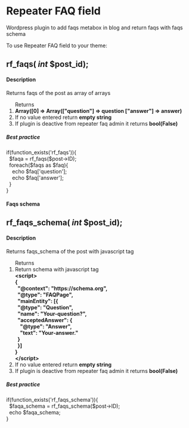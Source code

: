 # Repeater FAQ field
Wordpress plugin to add faqs metabox in blog and return faqs with faqs schema

<p>To use Repeater FAQ field to your theme:</p>
<h2>rf_faqs( <i>int</i> $post_id);</h2>
<h4>Description</h4>
<p>Returns faqs of the post as array of arrays</p>
<ol>Returns
    <li><strong>Array([0] => Array(["question"] => question ["answer"] => answer)</strong></li>
    <li>If no value entered return <strong>empty string</strong></li>
    <li>If plugin is deactive from repeater faq admin it returns <strong>bool(False)</strong></li>
</ol>
<div class="rf-function-best-practice">
    <h5>Best practice</h5>
    <p style="text-align:left">
        if(function_exists('rf_faqs')){ <br>
        &nbsp;&nbsp;$faqa = rf_faqs($post->ID); <br>
        &nbsp;&nbsp;foreach($faqs as $faq){ <br>
        &nbsp;&nbsp;&nbsp;&nbsp;echo $faq['question']; <br>
        &nbsp;&nbsp;&nbsp;&nbsp;echo $faq['answer']; <br>
        &nbsp;&nbsp;} <br>
        } <br>
    </p>
</div>
<h4>Faqs schema</h4>
<h2>rf_faqs_schema( <i>int</i> $post_id);</h2>
<h4>Description</h4>
<p>Returns faqs_schema of the post with javascript tag</p>
<ol>Returns
    <li style="text-align:left;">Return schema with javascript tag <strong><br>&lt;script&gt; <br>
            {
            <br>&nbsp;&nbsp;"@context": "https://schema.org", <br>
            &nbsp;&nbsp;"@type": "FAQPage", <br>
            &nbsp;&nbsp;"mainEntity": [{ <br>
            &nbsp;&nbsp;"@type": "Question", <br>
            &nbsp;&nbsp;"name": "Your-question?", <br>
            &nbsp;&nbsp;"acceptedAnswer": { <br>
            &nbsp;&nbsp;&nbsp;&nbsp;"@type": "Answer", <br>
            &nbsp;&nbsp;&nbsp;&nbsp;"text": "Your-answer." <br>
            &nbsp;&nbsp;} <br>
            &nbsp;&nbsp;}] <br>
            } <br>
            &lt;/script&gt;</strong>
    </li>
    <li>If no value entered return <strong>empty string</strong></li>
    <li>If plugin is deactive from repeater faq admin it returns <strong>bool(False)</strong></li>
</ol>
<div class="rf-function-best-practice">
    <h5>Best practice</h5>
    <p style="text-align:left">
        if(function_exists('rf_faqs_schema')){ <br>
        &nbsp;&nbsp;$faqa_schema = rf_faqs_schema($post->ID); <br>
        &nbsp;&nbsp;echo $faqa_schema; <br>
        } <br>
    </p>
</div>
